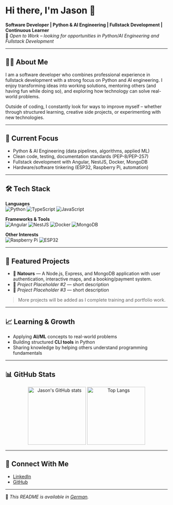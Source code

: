 # Hi there, I'm Jason 👋

**Software Developer | Python & AI Engineering | Fullstack Development | Continuous Learner**  
💼 *Open to Work – looking for opportunities in Python/AI Engineering and Fullstack Development*

---

## 👨‍💻 About Me
I am a software developer who combines professional experience in fullstack
development with a strong focus on Python and AI engineering. I enjoy
transforming ideas into working solutions, mentoring others (and having fun
while doing so), and exploring how technology can solve real-world problems.

Outside of coding, I constantly look for ways to improve myself – whether
through structured learning, creative side projects, or experimenting with
new technologies.

---

## 🚀 Current Focus
- Python & AI Engineering (data pipelines, algorithms, applied ML)  
- Clean code, testing, documentation standards (PEP-8/PEP-257)  
- Fullstack development with Angular, NestJS, Docker, MongoDB  
- Hardware/software tinkering (ESP32, Raspberry Pi, automation)

---

## 🛠️ Tech Stack
**Languages**  
![Python](https://img.shields.io/badge/Python-3776AB?logo=python&logoColor=white)
![TypeScript](https://img.shields.io/badge/TypeScript-3178C6?logo=typescript&logoColor=white)
![JavaScript](https://img.shields.io/badge/JavaScript-F7DF1E?logo=javascript&logoColor=black)

**Frameworks & Tools**  
![Angular](https://img.shields.io/badge/Angular-DD0031?logo=angular&logoColor=white)
![NestJS](https://img.shields.io/badge/NestJS-E0234E?logo=nestjs&logoColor=white)
![Docker](https://img.shields.io/badge/Docker-2496ED?logo=docker&logoColor=white)
![MongoDB](https://img.shields.io/badge/MongoDB-47A248?logo=mongodb&logoColor=white)

**Other Interests**  
![Raspberry Pi](https://img.shields.io/badge/Raspberry%20Pi-A22846?logo=raspberrypi&logoColor=white)
![ESP32](https://img.shields.io/badge/ESP32-000000?logo=espressif&logoColor=white)

---

## 📂 Featured Projects
- 🔹 **Natours** — A Node.js, Express, and MongoDB application with
     user authentication, interactive maps, and a booking/payment system.  
- 🔹 *Project Placeholder #2* — short description  
- 🔹 *Project Placeholder #3* — short description  

> More projects will be added as I complete training and portfolio work.

---

## 📈 Learning & Growth
- Applying **AI/ML** concepts to real-world problems  
- Building structured **CLI tools** in Python  
- Sharing knowledge by helping others understand programming fundamentals

---

## 📊 GitHub Stats

<p align="center">
  <img src="https://github-readme-stats.vercel.app/api?username=jasonbdt&show_icons=true&theme=transparent&hide_rank=true" alt="Jason's GitHub stats" height="180"/>
  <img src="https://github-readme-stats.vercel.app/api/top-langs/?username=jasonbdt&layout=compact&theme=transparent" alt="Top Langs" height="180"/>
</p>

---

## 🤝 Connect With Me
- [LinkedIn](https://www.linkedin.com/in/jason-bladt-07313b11b)  
- [GitHub](https://github.com/jasonbdt)

---

📌 *This README is available in [German](./README_de.md).*

<!--
TODOs:
- Replace placeholders with additional portfolio projects
- Optionally: add portfolio/personal website once available
-->